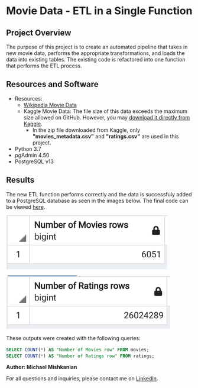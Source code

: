 # Movie Data - ETL in a Single Function

## Project Overview  
The purpose of this project is to create an automated pipeline that takes in new movie data, performs the appropriate transformations, and loads the data into existing tables. The existing code is refactored into one function that performs the ETL process.

## Resources and Software

- Resources:
  - [Wikipedia Movie Data](https://github.com/Mishkanian/Movies-ETL/blob/main/Resources/wikipedia-movies.json)
  - Kaggle Movie Data: The file size of this data exceeds the maximum size allowed on GitHub. However, you may [download it directly from Kaggle](https://www.kaggle.com/rounakbanik/the-movies-dataset).
    - In the zip file downloaded from Kaggle, only **"movies_metadata.csv"** and **"ratings.csv"** are used in this project.
- Python 3.7
- pgAdmin 4.50
- PostgreSQL v13

## Results  
The new ETL function performs correctly and the data is successfuly added to a PostgreSQL database as seen in the images below. The final code can be viewed [here](https://github.com/Mishkanian/Movies-ETL/blob/main/ETL_create_database.ipynb).

![movies](https://github.com/Mishkanian/Movies-ETL/blob/main/Resources/movies_rows.png)

![ratings](https://github.com/Mishkanian/Movies-ETL/blob/main/Resources/ratings_rows.png)

These outputs were created with the following queries:
```sql
SELECT COUNT(*) AS "Number of Movies row" FROM movies;
SELECT COUNT(*) AS "Number of Ratings row" FROM ratings;
```

**Author: Michael Mishkanian**  

For all questions and inquiries, please contact me on [LinkedIn](https://www.linkedin.com/in/michaelmishkanian/).

